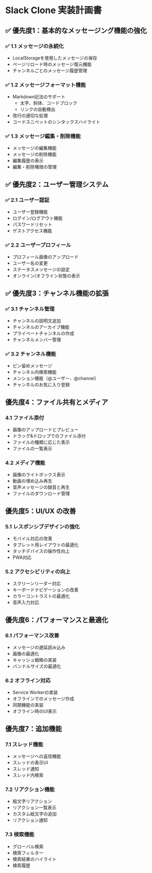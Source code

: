 # Slack Clone 実装計画書

## ✅ 優先度1：基本的なメッセージング機能の強化

### ✅ 1.1 メッセージの永続化
- LocalStorageを使用したメッセージの保存
- ページリロード時のメッセージ復元機能
- チャンネルごとのメッセージ履歴管理

### ✅ 1.2 メッセージフォーマット機能
- Markdown記法のサポート
  - 太字、斜体、コードブロック
  - リンクの自動検出
- 改行の適切な処理
- コードスニペットのシンタックスハイライト

### ✅ 1.3 メッセージ編集・削除機能
- メッセージの編集機能
- メッセージの削除機能
- 編集履歴の表示
- 編集・削除権限の管理

## ✅ 優先度2：ユーザー管理システム

### ✅ 2.1 ユーザー認証
- ユーザー登録機能
- ログイン/ログアウト機能
- パスワードリセット
- ゲストアクセス機能

### ✅ 2.2 ユーザープロフィール
- プロフィール画像のアップロード
- ユーザー名の変更
- ステータスメッセージの設定
- オンライン/オフライン状態の表示

## ✅ 優先度3：チャンネル機能の拡張

### ✅ 3.1 チャンネル管理
- チャンネルの説明文追加
- チャンネルのアーカイブ機能
- プライベートチャンネルの作成
- チャンネルメンバー管理

### ✅ 3.2 チャンネル機能
- ピン留めメッセージ
- チャンネル内検索機能
- メンション機能（@ユーザー、@channel）
- チャンネルのお気に入り登録

## 優先度4：ファイル共有とメディア

### 4.1 ファイル添付
- 画像のアップロードとプレビュー
- ドラッグ&ドロップでのファイル添付
- ファイルの種類に応じた表示
- ファイルの一覧表示

### 4.2 メディア機能
- 画像のライトボックス表示
- 動画の埋め込み再生
- 音声メッセージの録音と再生
- ファイルのダウンロード管理

## 優先度5：UI/UX の改善

### 5.1 レスポンシブデザインの強化
- モバイル対応の改善
- タブレット用レイアウトの最適化
- タッチデバイスの操作性向上
- PWA対応

### 5.2 アクセシビリティの向上
- スクリーンリーダー対応
- キーボードナビゲーションの改善
- カラーコントラストの最適化
- 音声入力対応

## 優先度6：パフォーマンスと最適化

### 6.1 パフォーマンス改善
- メッセージの遅延読み込み
- 画像の最適化
- キャッシュ戦略の実装
- バンドルサイズの最適化

### 6.2 オフライン対応
- Service Workerの実装
- オフラインでのメッセージ作成
- 同期機能の実装
- オフライン時のUI表示

## 優先度7：追加機能

### 7.1 スレッド機能
- メッセージへの返信機能
- スレッドの表示UI
- スレッド通知
- スレッド内検索

### 7.2 リアクション機能
- 絵文字リアクション
- リアクション一覧表示
- カスタム絵文字の追加
- リアクション通知

### 7.3 検索機能
- グローバル検索
- 検索フィルター
- 検索結果のハイライト
- 検索履歴 